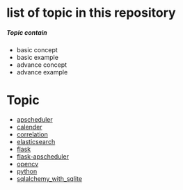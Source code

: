 # list of topic in this repository    
##### Topic contain 
* basic concept 
* basic example  
* advance concept 
* advance example     

# Topic   
* [apscheduler](https://github.com/MaazMS/python/tree/master/APSheduler)   
* [calender](https://github.com/MaazMS/python/tree/master/calender_program) 
* [correlation](https://github.com/MaazMS/python/tree/master/correlation)
* [elasticsearch](https://github.com/MaazMS/python/tree/master/ElasticsearchProgram)
* [flask](https://github.com/MaazMS/python/tree/master/FlaskProgram)
* [flask-apscheduler](https://github.com/MaazMS/python/tree/master/FlaskAPScheduler)  
* [opencv]() 
* [python](https://github.com/MaazMS/python/tree/master/python_programs)  
* [sqlalchemy_with_sqlite](https://github.com/MaazMS/python/tree/master/sqlalchemy_sqlite)   

